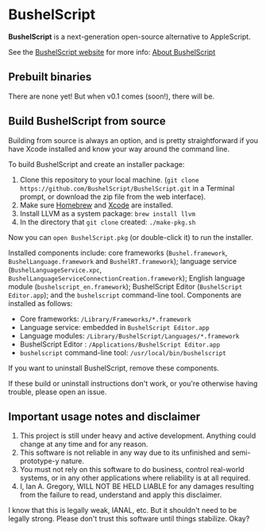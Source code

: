 # BushelScript

**BushelScript** is a next-generation open-source alternative to AppleScript.

See the [BushelScript website](https://bushelscript.github.io/) for more info: [About BushelScript](https://bushelscript.github.io/about/)

## Prebuilt binaries

There are none yet! But when v0.1 comes (soon!), there will be.

## Build BushelScript from source

Building from source is always an option, and is pretty straightforward if you have Xcode installed and know your way around the command line.

To build BushelScript and create an installer package:

1. Clone this repository to your local machine. (`git clone https://github.com/BushelScript/BushelScript.git` in a Terminal prompt, or download the zip file from the web interface).
2. Make sure [Homebrew](https://brew.sh) and [Xcode](https://developer.apple.com/xcode) are installed. 
3. Install LLVM as a system package: `brew install llvm`
4. In the directory that `git clone` created: `./make-pkg.sh`

Now you can `open BushelScript.pkg` (or double-click it) to run the installer.

Installed components include: core frameworks (`Bushel.framework`, `BushelLanguage.framework` and `BushelRT.framework`); language service (`BushelLanguageService.xpc`, `BushelLanguageServiceConnectionCreation.framework`); English language module (`bushelscript_en.framework`); BushelScript Editor (`BushelScript Editor.app`); and the `bushelscript` command-line tool. Components are installed as follows:

* Core frameworks: `/Library/Frameworks/*.framework`
* Language service: embedded in `BushelScript Editor.app`
* Language modules: `/Library/BushelScript/Languages/*.framework`
* BushelScript Editor : `/Applications/BushelScript Editor.app`
* `bushelscript` command-line tool: `/usr/local/bin/bushelscript`

If you want to uninstall BushelScript, remove these components.

If these build or uninstall instructions don't work, or you're otherwise having trouble, please open an issue.

## Important usage notes and disclaimer

1. This project is still under heavy and active development. Anything could change at any time and for any reason.
2. This software is not reliable in any way due to its unfinished and semi-prototype-y nature.
3. You must not rely on this software to do business, control real-world systems, or in any other applications where reliability is at all required.
4. I, Ian A. Gregory, WILL NOT BE HELD LIABLE for any damages resulting from the failure to read, understand and apply this disclaimer.

I know that this is legally weak, IANAL, etc. But it shouldn't need to be legally strong. Please don't trust this software until things stabilize. Okay?
